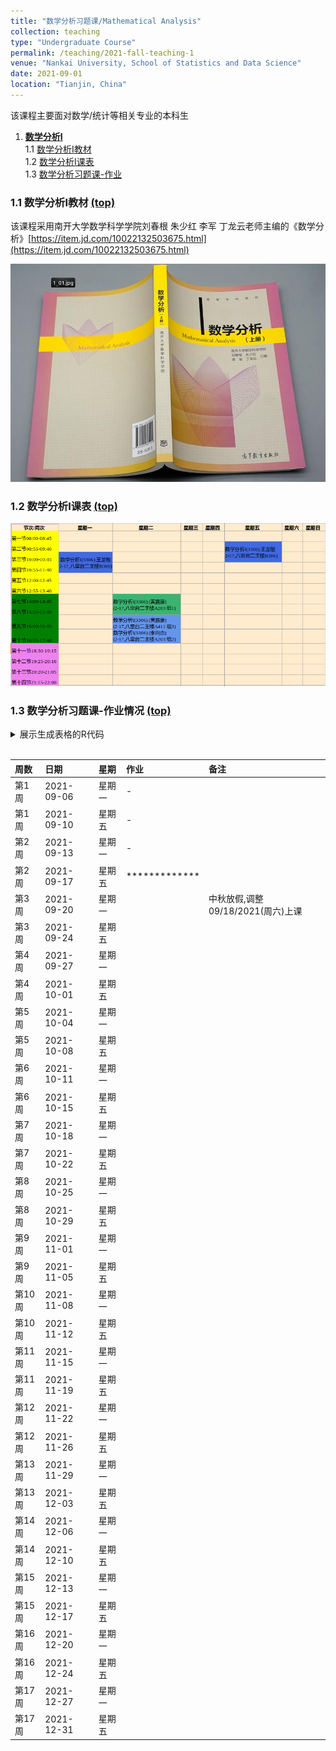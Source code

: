 ```yaml
---
title: "数学分析习题课/Mathematical Analysis"
collection: teaching
type: "Undergraduate Course"
permalink: /teaching/2021-fall-teaching-1
venue: "Nankai University, School of Statistics and Data Science"
date: 2021-09-01
location: "Tianjin, China"
---
```


该课程主要面对数学/统计等相关专业的本科生


<a name="table-of-contents"></a>
1. [**数学分析I**](#1)  
    1.1 [数学分析I教材](#1.1)  
    1.2 [数学分析I课表](#1.2)   
    1.3 [数学分析习题课-作业](#1.3)  
    
### 1.1 数学分析I教材 [(top)](#table-of-contents) <a name="1.1"></a>

该课程采用南开大学数学科学学院刘春根 朱少红 李军 丁龙云老师主编的《数学分析》[https://item.jd.com/10022132503675.html](https://item.jd.com/10022132503675.html)

![教材名称](/images/shuxuefenxi_pic1.png)


### 1.2 数学分析I课表 [(top)](#table-of-contents) <a name="1.2"></a>

![数学分析I课表](/images/mycourse1.png)


### 1.3 数学分析习题课-作业情况  [(top)](#table-of-contents) <a name="1.3"></a>

<details>
<summary>
  展示生成表格的R代码
 </summary>
 
<!-- rnb-text-begin -->

<pre class="r"><code>x1=rep(paste0(&quot;第&quot;,1:17,&quot;周&quot;),each=2)
date1=seq(as.Date(&quot;2021/09/06&quot;), as.Date(&quot;2021/12/27&quot;), &quot;weeks&quot;)
date2=seq(as.Date(&quot;2021/09/10&quot;), as.Date(&quot;2021/12/31&quot;), &quot;weeks&quot;)
date_new=c(date1,date2)
date_new[seq(1,length(date_new),by=2)]=date1
date_new[seq(2,length(date_new),by=2)]=date2
weeks=rep(c(&quot;星期一&quot;,&quot;星期五&quot;),times=17)
df0=data.frame(`周数`=x1,`日期`=date_new,`星期`=weeks,`作业`=rep(&quot;&quot;,length=34),`备注`=rep(&quot;&quot;,length=34))
knitr::kable(df0, format=&quot;markdown&quot;)</code></pre>


</details>
 
 <br>
     
|周数   |日期       |星期   |作业 |备注 |
|:------|:----------|:------|:----|:----|
|第1周  |2021-09-06 |星期一 |   -  |     |
|第1周  |2021-09-10 |星期五 |   -  |     |
|第2周  |2021-09-13 |星期一 |   -  |     |
|第2周  |2021-09-17 |星期五 |   *************  |     |
|第3周  |2021-09-20 |星期一 |     | 中秋放假,调整09/18/2021(周六)上课    |
|第3周  |2021-09-24 |星期五 |     |     |
|第4周  |2021-09-27 |星期一 |     |     |
|第4周  |2021-10-01 |星期五 |     |     |
|第5周  |2021-10-04 |星期一 |     |     |
|第5周  |2021-10-08 |星期五 |     |     |
|第6周  |2021-10-11 |星期一 |     |     |
|第6周  |2021-10-15 |星期五 |     |     |
|第7周  |2021-10-18 |星期一 |     |     |
|第7周  |2021-10-22 |星期五 |     |     |
|第8周  |2021-10-25 |星期一 |     |     |
|第8周  |2021-10-29 |星期五 |     |     |
|第9周  |2021-11-01 |星期一 |     |     |
|第9周  |2021-11-05 |星期五 |     |     |
|第10周 |2021-11-08 |星期一 |     |     |
|第10周 |2021-11-12 |星期五 |     |     |
|第11周 |2021-11-15 |星期一 |     |     |
|第11周 |2021-11-19 |星期五 |     |     |
|第12周 |2021-11-22 |星期一 |     |     |
|第12周 |2021-11-26 |星期五 |     |     |
|第13周 |2021-11-29 |星期一 |     |     |
|第13周 |2021-12-03 |星期五 |     |     |
|第14周 |2021-12-06 |星期一 |     |     |
|第14周 |2021-12-10 |星期五 |     |     |
|第15周 |2021-12-13 |星期一 |     |     |
|第15周 |2021-12-17 |星期五 |     |     |
|第16周 |2021-12-20 |星期一 |     |     |
|第16周 |2021-12-24 |星期五 |     |     |
|第17周 |2021-12-27 |星期一 |     |     |
|第17周 |2021-12-31 |星期五 |     |     |

